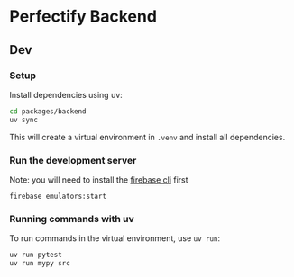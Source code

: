 # Perfectify Backend

## Dev

### Setup

Install dependencies using uv:

```sh
cd packages/backend
uv sync
```

This will create a virtual environment in `.venv` and install all dependencies.

### Run the development server

Note: you will need to install the [firebase cli](https://firebase.google.com/docs/cli) first

```
firebase emulators:start
```

### Running commands with uv

To run commands in the virtual environment, use `uv run`:

```sh
uv run pytest
uv run mypy src
```
